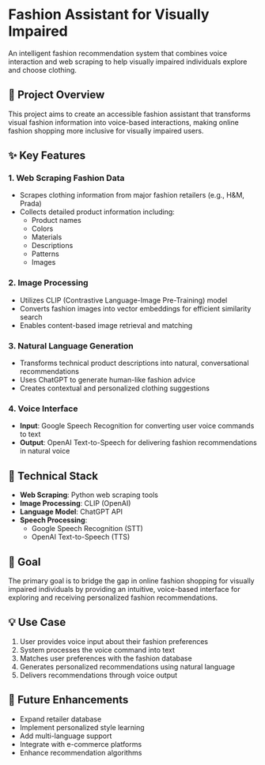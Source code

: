 # Fashion Assistant for Visually Impaired

An intelligent fashion recommendation system that combines voice interaction and web scraping to help visually impaired individuals explore and choose clothing.

## 🎯 Project Overview

This project aims to create an accessible fashion assistant that transforms visual fashion information into voice-based interactions, making online fashion shopping more inclusive for visually impaired users.

## ✨ Key Features

### 1. Web Scraping Fashion Data
- Scrapes clothing information from major fashion retailers (e.g., H&M, Prada)
- Collects detailed product information including:
  - Product names
  - Colors
  - Materials
  - Descriptions
  - Patterns
  - Images

### 2. Image Processing
- Utilizes CLIP (Contrastive Language-Image Pre-Training) model
- Converts fashion images into vector embeddings for efficient similarity search
- Enables content-based image retrieval and matching

### 3. Natural Language Generation
- Transforms technical product descriptions into natural, conversational recommendations
- Uses ChatGPT to generate human-like fashion advice
- Creates contextual and personalized clothing suggestions

### 4. Voice Interface
- **Input**: Google Speech Recognition for converting user voice commands to text
- **Output**: OpenAI Text-to-Speech for delivering fashion recommendations in natural voice

## 🔧 Technical Stack

- **Web Scraping**: Python web scraping tools
- **Image Processing**: CLIP (OpenAI)
- **Language Model**: ChatGPT API
- **Speech Processing**:
  - Google Speech Recognition (STT)
  - OpenAI Text-to-Speech (TTS)

## 🎯 Goal

The primary goal is to bridge the gap in online fashion shopping for visually impaired individuals by providing an intuitive, voice-based interface for exploring and receiving personalized fashion recommendations.

## 💡 Use Case

1. User provides voice input about their fashion preferences
2. System processes the voice command into text
3. Matches user preferences with the fashion database
4. Generates personalized recommendations using natural language
5. Delivers recommendations through voice output

## 🚀 Future Enhancements

- Expand retailer database
- Implement personalized style learning
- Add multi-language support
- Integrate with e-commerce platforms
- Enhance recommendation algorithms
